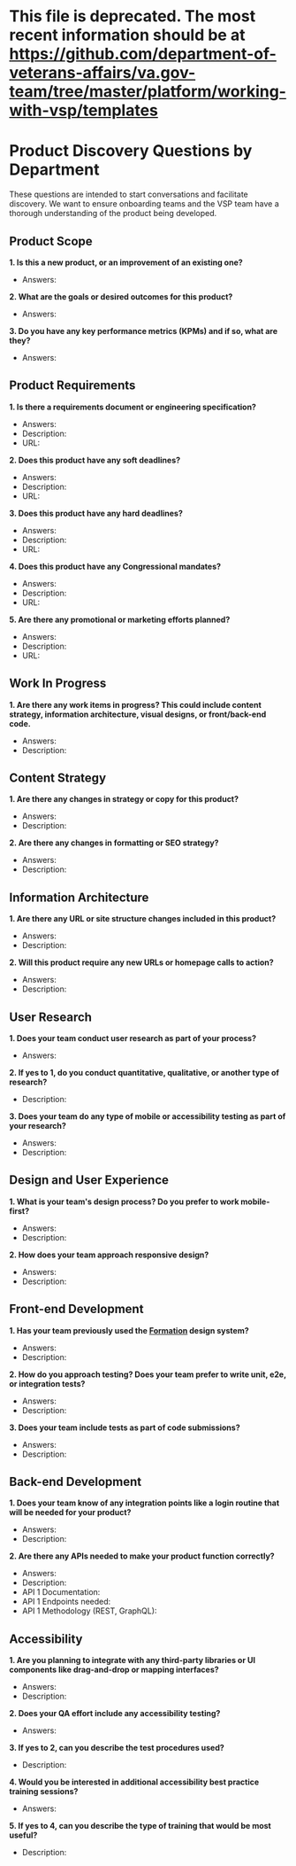 # This file is deprecated. The most recent information should be at https://github.com/department-of-veterans-affairs/va.gov-team/tree/master/platform/working-with-vsp/templates

# Product Discovery Questions by Department

These questions are intended to start conversations and facilitate discovery. We
want to ensure onboarding teams and the VSP team have a thorough understanding
of the product being developed.

## Product Scope

**1. Is this a new product, or an improvement of an existing one?**

- Answers:

**2. What are the goals or desired outcomes for this product?**

- Answers:

**3. Do you have any key performance metrics (KPMs) and if so, what are they?**

- Answers:

## Product Requirements

**1. Is there a requirements document or engineering specification?**

- Answers:
- Description:
- URL:

**2. Does this product have any soft deadlines?**

- Answers:
- Description:
- URL:

**3. Does this product have any hard deadlines?**

- Answers:
- Description:
- URL:

**4. Does this product have any Congressional mandates?**

- Answers:
- Description:
- URL:

**5. Are there any promotional or marketing efforts planned?**

- Answers:
- Description:
- URL:

## Work In Progress

**1. Are there any work items in progress? This could include content strategy,
   information architecture, visual designs, or front/back-end code.**

- Answers:
- Description:

## Content Strategy

**1. Are there any changes in strategy or copy for this product?**

- Answers:
- Description:

**2. Are there any changes in formatting or SEO strategy?**

- Answers:
- Description:

## Information Architecture

**1. Are there any URL or site structure changes included in this product?**

- Answers:
- Description:

**2. Will this product require any new URLs or homepage calls to action?**

- Answers:
- Description:

## User Research

**1. Does your team conduct user research as part of your process?**

- Answers:

**2. If yes to 1, do you conduct quantitative, qualitative, or another type of
   research?**

- Description:

**3. Does your team do any type of mobile or accessibility testing as part of your
   research?**

- Answers:
- Description:

## Design and User Experience

**1. What is your team's design process? Do you prefer to work mobile-first?**

- Answers:
- Description:

**2. How does your team approach responsive design?**

- Answers:
- Description:

## Front-end Development

**1. Has your team previously used the
   [Formation](https://github.com/department-of-veterans-affairs/veteran-facing-services-tools)
   design system?**

- Answers:
- Description:

**2. How do you approach testing? Does your team prefer to write unit, e2e, or
   integration tests?**

- Answers:
- Description:

**3. Does your team include tests as part of code submissions?**

- Answers:
- Description:

## Back-end Development

**1. Does your team know of any integration points like a login routine that will
   be needed for your product?**

- Answers:
- Description:

**2. Are there any APIs needed to make your product function correctly?**

- Answers:
- Description:
- API 1 Documentation:
- API 1 Endpoints needed:
- API 1 Methodology (REST, GraphQL):

## Accessibility

**1. Are you planning to integrate with any third-party libraries or UI
   components like drag-and-drop or mapping interfaces?**

- Answers:
- Description:

**2. Does your QA effort include any accessibility testing?**

- Answers:

**3. If yes to 2, can you describe the test procedures used?**

- Description:

**4. Would you be interested in additional accessibility best practice training
   sessions?**

- Answers:

**5. If yes to 4, can you describe the type of training that would be most useful?**

- Description:
